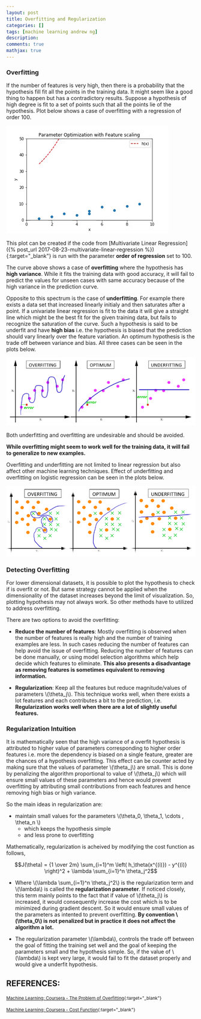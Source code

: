```yaml
---
layout: post
title: Overfitting and Regularization
categories: []
tags: [machine learning andrew ng]
description:
comments: true
mathjax: true
---
```


### Overfitting
If the number of features is very high, then there is a probability that the hypothesis fill fit all the points in the training data. It might seem like a good thing to happen but has a contradictory results. Suppose a hypothesis of high degree is fit to a set of points such that all the points lie of the hypothesis. Plot below shows a case of overfitting with a regression of order 100.

![Example of overfitting](/assets/2017-09-08-overfitting-and-regularization/fig-1-overfitting-regression-of-order-100.gif?raw=true)

This plot can be created if the code from [Multivariate Linear Regression]({% post_url 2017-08-23-multivariate-linear-regression %}){:target="_blank"} is run with the parameter **order of regression** set to 100. 

The curve above shows a case of **overfitting** where the hypothesis has **high variance**. While it fits the training data with good accuracy, it will fail to predict the values for unseen cases with same accuracy because of the high variance in the prediction curve.

Opposite to this spectrum is the case of **underfitting**. For example there exists a data set that increased linearly initialy and then saturates after a point. If a univariate linear regression is fit to the data it will give a straight line which might be the best fit for the given training data, but fails to recognize the saturation of the curve. Such a hypothesis is said to be underfit and have **high bias** i.e. the hypothesis is biased that the prediction should vary linearly over the feature variation. An optimum hypothesis is the trade off between variance and bias. All three cases can be seen in the plots below.

![Example of overfitting](/assets/2017-09-08-overfitting-and-regularization/fig-2-underfit-optimum-overfit.png?raw=true)

Both underfitting and overfitting are undesirable and should be avoided. 

**While overfitting might seem to work well for the training data, it will fail to generalize to new examples.**

Overfitting and underfitting are not limited to linear regression but also affect other machine learning techniques. Effect of underfitting and overfitting on logistic regression can be seen in the plots below.

![Example of overfitting](/assets/2017-09-08-overfitting-and-regularization/fig-3-underfit-optimum-overfit-logistic.png?raw=true)

### Detecting Overfitting
For lower dimensional datasets, it is possible to plot the hypothesis to check if is overfit or not. But same strategy cannot be applied when the dimensionality of the dataset increases beyond the limit of visualization. So, plotting hypothesis may not always work. So other methods have to utilized to address overfitting.

There are two options to avoid the overfitting:

* **Reduce the number of features**: Mostly overfitting is observed when the number of features is really high and the number of training examples are less. In such cases reducing the number of features can help avoid the issue of overfitting. Reducing the number of features can be done manually, or using model selection algorithms which help decide which features to eliminate. **This also presents a disadvantage as removing features is sometimes equivalent to removing information.**

* **Regularization**: Keep all the features but reduce magnitude/values of parameters \\(\theta_j\\). This technique works well, when there exists a lot features and each contributes a bit to the prediction, i.e. **Regularization works well when there are a lot of slightly useful features.**

### Regularization Intuition
It is mathematically seen that the high variance of a overfit hypothesis is attributed to higher value of parameters corresponding to higher order features i.e. more the dependency is biased on a single feature, greater are the chances of a hypothesis overfitting. This effect can be counter acted by making sure that the values of parameter \\(\theta_j\\) are small. This is done by penalizing the algorithm proportional to value of \\(\theta_j\\) which will ensure small values of these parameters and hence would prevent overfitting by attributing small contributions from each features and hence removing high bias or high variance. 

So the main ideas in regularization are:

* maintain small values for the parameters \\(\theta_0, \theta_1, \cdots , \theta_n \\)
  * which keeps the hypothesis simple
  * and less prone to overfitting

Mathematically, regularization is acheived by modifying the cost function as follows, 

$$J(\theta) = {1 \over 2m} \sum_{i=1}^m \left( h_\theta(x^{(i)}) - y^{(i)} \right)^2 + \lambda \sum_{i=1}^n \theta_j^2$$

* Where \\(\lambda \sum_{i=1}^n \theta_j^2\\) is the regularization term and \\(\lambda\\) is called the **regularization parameter**. If noticed closely, this term mainly points to the fact that if value of \\(\theta_j\\) is increased, it would consequently increase the cost which is to be minimized during gradient descent. So it would ensure small values of the parameters as intented to prevent overfitting. **By convention \\(\theta_0\\) is not penalized but in practice it does not affect the algorithm a lot.** 

* The regularization parameter \\(\lambda\\), controls the trade off between the goal of fitting the training set well and the goal of keeping the parameters small and the hypothesis simple. So, if the value of \\(\lambda\\) is kept very large, it would fail to fit the dataset properly and would give a underfit hypothesis.

## REFERENCES:

<small>[Machine Learning: Coursera - The Problem of Overfitting](https://www.coursera.org/learn/machine-learning/lecture/ACpTQ/the-problem-of-overfitting){:target="_blank"}</small>

<small>[Machine Learning: Coursera - Cost Function](https://www.coursera.org/learn/machine-learning/supplement/1tJlY/cost-function){:target="_blank"}</small>